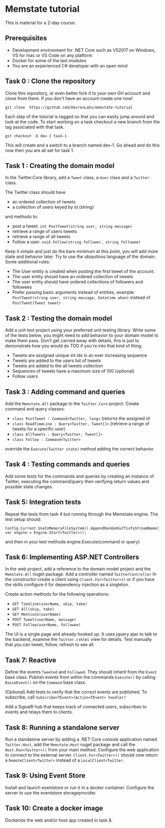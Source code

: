 # Memstate tutorial

This is material for a 2-day course.

## Prerequisites
* Development environment for .NET Core such as VS2017 on Windows, VS for mac or VS Code on any platform
* Docker for some of the last modules
* You are an experienced C# developer with an open mind


## Task 0 : Clone the repository
Clone this repository, or even better fork it to your own GH account and clone from there. If you don't have an account create one now!
```
git clone  https://github.com/DevrexLabs/memstate-tutorial
```

Each step of the tutorial is tagged so that you can easily jump around and look at the code. To start working on a task checkout a new branch from the tag associated with that task. 

```
git checkout -b dev-1 task-1
```

This will create and a switch to a branch named dev-1. Go ahead and do this now then you are all set for task 1.


## Task 1 : Creating the domain model
In the Twitter.Core library, add a `Tweet` class, a `User` class and a `Twitter` class.

The Twitter class should have 
* an ordered collection of tweets
* a collection of users keyed by id (string)

and methods to:
* post a tweet: `int PostTweet(string user, string message)`
* retrieve a range of users tweets
* retrieve a range of all tweets
* Follow a user: `void Follow(string follower, string followee)`

Keep it simple and just do the bare minimum at this point, you will add more state and behavior later. Try to use the ubiquitous language of the domain. Some additional rules:
 
* The User entity is created when posting the first tweet of the account.
* The user entity should have an ordered collection of tweets
* The user entity should have ordered collections of followers and followees
* Prefer passing basic arguments instead of entities, example: `PostTweet(string user, string message, Datetime when)` instead of `PostTweet(Tweet tweet)`

## Task 2 : Testing the domain model
Add a unit test project using your preferred unit testing library.
Write some of the tests below, you might need to add behavior to your domain model to make them pass. Don't get carried away with details, this is just to demonstrate how you would do TDD if you're into that kind of thing.

 * Tweets are assigned unique int ids in an ever increasing sequence
 * Tweets are added to the users list of tweets
 * Tweets are added to the all tweets collection
 * Sequences of tweets have a maximum size of 100 (optional)
 * Follow users
 

## Task 3 : Adding command and queries
Add the `Memstate.All` package to the `Twitter.Core` project. Create command and query classes:
* `class PostTweet : Command<Twitter, long>` (returns the assigned id
* `class ReadTimeLine : Query<Twitter, Tweet[]>` (retrieve a range of tweets for a specific user)
* `class AllTweets : Query<Twitter, Tweet[]>`
* `class Follow : Command<Twitter>`

override the `Execute(Twitter state)` method adding the correct behavior.

## Task 4 : Testing commands and queries
Add some tests for the commands and queries by creating an instance of Twitter, executing the command/query then verifying return values and possible state changes.

## Task 5: Integration tests
Repeat the tests from task 4 but running through the Memstate engine. The test setup should:
```
Config.Current.UseInMemoryFileSystem().AppendRandomSuffixToStreamName();
var engine = Engine.Start<Twitter>();
```

and then in your test methods
engine.Execute(command or query)

## Task 6: Implementing ASP.NET Controllers
In the web project, add a reference to the domain model project and the `Memstate.All` nuget package.
Add a controller named `TwitterController` 
In the constructor create a client using `Client.For<Twitter>()` or if you have the skills configure it for dependency injection as a singleton.

Create action methods for the following operations:
* `GET Timeline(userName, skip, take)`
* `GET All(skip, take)`
* `GET Mentions(userName)`
* `POST Tweet(userName, message)`
* `POST Follow(userName, followee)`

The UI is a single page and already hooked up. It uses jquery ajax to talk to the backend, examine the `Twitter.cshtml` view for details. Test manually that you can tweet, follow, refresh to see all.

## Task 7: Reactive
Define the events `Tweeted` and `Followed`. They should inherit from the `Event` base class. Publish events from within the commands `Execute()` by calling `RaiseEvent()` on the `Command` base class.

(Optional) Add tests to verify that the correct events are published. To subscribe, call `Subscribe<TEvent>(Action<TEvent> handler)`

Add a SignalR hub that keeps track of connected users, subscribes to events and relays them to clients.

## Task 8: Running a standalone server
Run a standalone server by adding a .NET Core console application named `Twitter.Host`, add the `Memstate.Host` nuget package and call the `Host.Run<Twitter>()` from your main method.
Configure the web application to connect to the external server.
`Client.For<Twitter>()` should now return a `RemoteClient<Twitter>` instead of a `LocalClient<Twitter`.

## Task 9: Using Event Store
Install and launch eventstore or run it in a docker container.
Configure the server to use the eventstore storageprovider.
 
## Task 10: Create a docker image
Dockerize the web and/or host app created in task 8.

